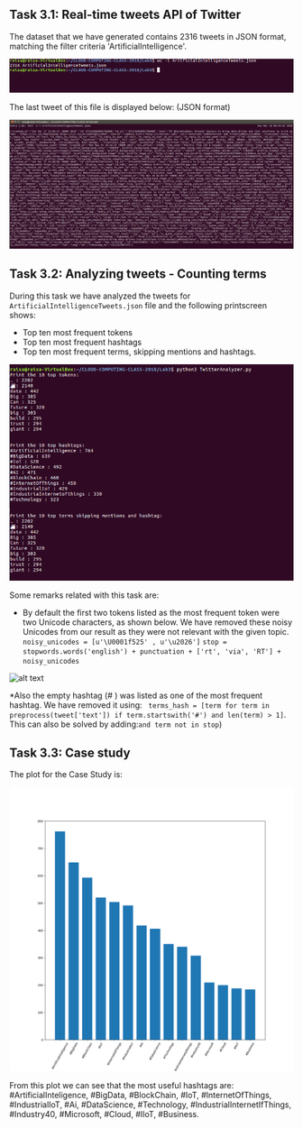 ## Task 3.1: Real-time tweets API of Twitter ##

The dataset that we have generated contains 2316 tweets in JSON format, matching the filter criteria 'ArtificialIntelligence'.

![alt text](https://github.com/ferdidolot/CLOUD-COMPUTING-CLASS-2018/blob/master/Lab3/Lab3.1_Output1.png)

The last tweet of this file is displayed below: (JSON format)

![alt text](https://github.com/ferdidolot/CLOUD-COMPUTING-CLASS-2018/blob/master/Lab3/Lab3.1_Output2.png)


## Task 3.2: Analyzing tweets - Counting terms ##

During this task we have analyzed the tweets for `ArtificialIntelligenceTweets.json` file and the following printscreen shows:

* Top ten most frequent tokens
* Top ten most frequent hashtags
* Top ten most frequent terms, skipping mentions and hashtags.

![alt text](https://github.com/ferdidolot/CLOUD-COMPUTING-CLASS-2018/blob/master/Lab3/Lab3.2_Output2.png)

Some remarks related with this task are:

* By default the first two tokens listed as the most frequent token were two Unicode characters, as shown below. We have removed these noisy Unicodes from our result as they were not relevant with the given topic.
`noisy_unicodes = [u'\U0001f525' , u'\u2026']`
`stop = stopwords.words('english') + punctuation + ['rt', 'via', 'RT'] + noisy_unicodes`

![alt text](https://github.com/ferdidowlot/CLOUD-COMPUTING-CLASS-2018/blob/master/Lab3/Lab3.2_Output1.png)


*Also the empty hashtag (# ) was listed as one of the most frequent hashtag. We have removed it using: ` terms_hash = [term for term in preprocess(tweet['text'])
                      if term.startswith('#') and len(term) > 1]`. This can also be solved by adding:`and term not in stop`)

## Task 3.3: Case study ##

The plot for the Case Study is:


![alt text](https://github.com/ferdidolot/CLOUD-COMPUTING-CLASS-2018/blob/master/Lab3/CaseStudy.png)

From this plot we can see that the most useful hashtags are: #ArtificialInteligence, #BigData, #BlockChain, #IoT, #InternetOfThings, #IndustrialIoT, #Ai, #DataScience, #Technology, #IndustrialInternetIfThings, #Industry40, #Microsoft, #Cloud, #IIoT, #Business.
